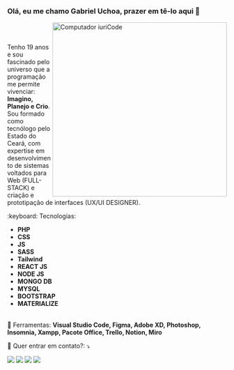 ### Olá, eu me chamo Gabriel Uchoa, prazer em tê-lo aqui  👋
<img src="https://raw.githubusercontent.com/MicaelliMedeiros/micaellimedeiros/master/image/computer-illustration.png" min-width="400px" max-width="400px" width="400px" align="right" alt="Computador iuriCode">
<br> </br>
<p align="left"> 
  Tenho 19 anos e sou fascinado pelo universo que a programação me permite vivenciar:  <strong>Imagino, Planejo e Crio</strong>. Sou formado como tecnólogo pelo Estado do Ceará, com     expertise em desenvolvimento de sistemas voltados para Web (FULL-STACK) e criação e prototipação de interfaces (UX/UI DESIGNER).
</p>

<div align="left">
  :keyboard: Tecnologias: 
  <div>
    <table>
      <ul>
        <li><strong>PHP</strong></li>
        <li><strong> CSS</strong></li>
        <li><strong>JS</strong></li>
        <li><strong> SASS</strong></li>
        <li><strong> Tailwind </strong></li>
        <li><strong>REACT JS</strong></li>
        <li><strong>NODE JS</strong></li>
        <li><strong>MONGO DB</strong></li>
        <li><strong>MYSQL</strong></li>
        <li><strong>BOOTSTRAP</strong></li>
        <li><strong>MATERIALIZE</strong></li>
      </ul>
    </table>
  </div>
</div>

<p align="left">
  💼 Ferramentas: <strong>Visual Studio Code, Figma, Adobe XD, Photoshop, Insomnia, Xampp, Pacote Office, Trello, Notion, Miro</strong>
</p>

<p align="left">
  💌 Quer entrar em contato?: ⤵️
</p>

<p align="left">
  <a href="mailto:uchoagabriely@gmail.com" alt="Gmail">
  <img src="https://img.shields.io/badge/-Gmail-FF0000?style=flat-square&labelColor=FF0000&logo=gmail&logoColor=white&link=uchoagabriely@gmail.com" /></a>

  <a href="https://www.linkedin.com/in/gabriel-uchoa-086226212" alt="Linkedin">
  <img src="https://img.shields.io/badge/-Linkedin-0e76a8?style=flat-square&logo=Linkedin&logoColor=white&link=https://www.linkedin.com/in/gabriel-uchoa-086226212" /></a>

  <a href="https://wa.me/5585992330700" alt="WhatsApp">
  <img src="https://img.shields.io/badge/-WhatsApp-25d366?style=flat-square&labelColor=25d366&logo=whatsapp&logoColor=white&link=https://wa.me/5585992330700"/></a>

  <a href="https://www.instagram.com/gabriel_u.b/" alt="Instagram">
  <img src="https://img.shields.io/badge/-Instagram-DF0174?style=flat-square&labelColor=DF0174&logo=instagram&logoColor=white&link=https://www.instagram.com/gabriel_u.b/"/></a>
</p>  
